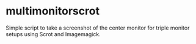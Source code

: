 # multimonitorscrot
Simple script to take a screenshot of the center monitor for triple monitor setups using Scrot and Imagemagick.

